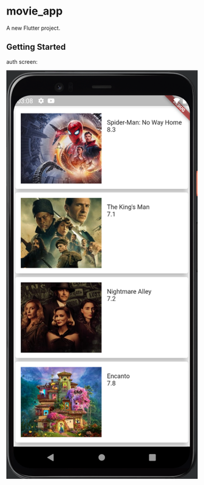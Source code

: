 # movie_app

A new Flutter project.

## Getting Started


auth screen:

<p align="center">
  <img src="assets/screen_1.png" alt="SR GUI Opening window"
       width="550">
</p>
